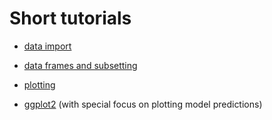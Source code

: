 # Short tutorials

* [data import](https://evengar.github.io/short-tutorials/data-import.html)

* [data frames and subsetting](https://evengar.github.io/short-tutorials/data-import.html)

* [plotting](https://evengar.github.io/short-tutorials/plot_in_r.html)

* [ggplot2](https://evengar.github.io/short-tutorials/ggplot_guide.html) (with special focus on plotting model predictions)

